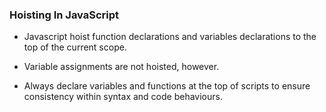 ### Hoisting In JavaScript
* Javascript hoist function declarations and variables declarations to the top of the current scope.

* Variable assignments are not hoisted, however.

* Always declare variables and functions at the top of scripts to ensure consistency within syntax and code behaviours.
